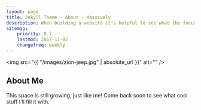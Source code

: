 ```yaml
---
layout: page
title: Jekyll Theme - About - Massively
description: When building a website it's helpful to see what the focus of your site is. This page is an example of how to show a website's focus.
sitemap:
    priority: 0.7
    lastmod: 2017-11-02
    changefreq: weekly
---
```

<span class="image left" style="max-width:200px"><img src="{{ "/images/zion-jeep.jpg" | absolute_url }}" alt="" /></span>
## About Me


This space is still growing, just like me! Come back soon to see what cool stuff I'll fill it with.

